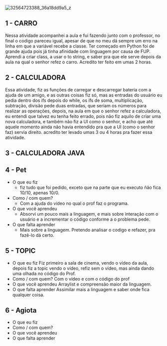 
![32564723388_36a18dd9a5_z](https://user-images.githubusercontent.com/38083404/56462804-9eff6b80-639f-11e9-9cd9-192210c5dee4.jpg)


## 1 - CARRO

Nessa atividade acompanhei a aula e fui fazendo junto com o professor, no final o codigo pareceu igual, apesar de que no meu dá sempre um erro na linha em que a variável recebe a classe.
Ter começado em Python foi de grande ajuda pois já tinha afinidade com linguagem por causa de FUP.
Aprendi a criar class, a usar o to string, e saber pra que ele serve depois da aula na qual o senhor refez o carro.
Acredito ter feito em umas 2 horas. 

## 2 - CALCULADORA

Essa atividade, fiz as funções de carregar e descarregar bateria com a ajuda de um amigo, e as outras coisas fiz só, mas as entradas do usuário eu pedia dentro dos ifs depois do while, os ifs de soma, multiplicação, subtração, divisão pede duas entradas, que seriam os números para realizar as operações, depois, na aula em que o senhor refez a calculadora, eu entendi que talvez eu tenha feito errado, pois não fiz aquilo de criar uma nova calculadora, e também não fiz a UI como o senhor, e acho que até aquele momento ainda não havia entendido pra que a UI (como o senhor faz) servia direito. acredito ter levado umas 3 ou 4 horas pra fazer essa atividade.

## 3 - CALCULADORA JAVA

## 4 - Pet
- O que eu fiz
    - fiz tudo que foi pedido, exceto que na parte que eu executo ñão fica 10/10, apenas 10/0.
- Como / com quem?
    - Com a ajuda do vídeo no qual o prof faz o programa.
- O que você aprendeu
    - Absorvi um pouco mais a linguagem, e mais sobre interação com o usuário e a incrementar o código conforme a o problema pede.
- O que falta aprender
    - Mais sobre a linguagem. Pretendo analisar o codigo e refazer, pra fazê-lo dá certo.

## 5 - TOPIC
- O que eu fiz
Fiz primeiro a sala de cinema, vendo o vídeo da aula, depois fiz a topic vendo o vídeo, refiz sem o vídeo, mas ainda dando uma olhada no código do Prof.
- Como / com quem?
Com o vídeo e com o código do prof
- O que você aprendeu
Arraylist e compreensão maior da linguagem.
- O que falta aprender
Assimilar mais a linguagem e saber onde fica qualquer coisa.

## 6 - Agiota
- O que eu fiz
- Como / com quem?
- O que você aprendeu
- O que falta aprender
